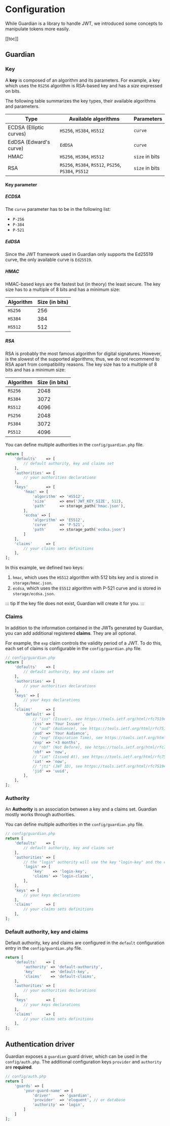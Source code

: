 # Configuration
While Guardian is a library to handle JWT, we introduced some concepts to manipulate tokens more easily.

[[toc]]


## Guardian
### Key
A **key** is composed of an algorithm and its parameters.
For example, a key which uses the `RS256` algorithm is RSA-based key and has a *size* expressed on bits.

The following table summarizes the key types, their available algorithms and parameters.

| Type                    | Available algorithms                                 | Parameters     |
|-------------------------|------------------------------------------------------|----------------|
| ECDSA (Elliptic curves) | `HS256`, `HS384`, `HS512`                            | `curve`        |
| EdDSA (Edward's curve)  | `EdDSA`                                              | `curve`        |
| HMAC                    | `HS256`, `HS384`, `HS512`                            | `size` in bits |
| RSA                     | `RS256`, `RS384`, `RS512`, `PS256`, `PS384`, `PS512` | `size` in bits |

#### Key parameter
##### ECDSA
The `curve` parameter has to be in the following list:

- `P-256`
- `P-384`
- `P-521`

##### EdDSA
Since the JWT framework used in Guardian only supports the Ed25519 curve, the only available curve is `Ed25519`.

##### HMAC
HMAC-based keys are the fastest but (in theory) the least secure.
The key size has to a multiple of 8 bits and has a minimum size:

| Algorithm | Size (in bits) |
|-----------|----------------|
| `HS256`   | 256            |
| `HS384`   | 384            |
| `HS512`   | 512            |

##### RSA
RSA is probably the most famous algorithm for digital signatures.
However, is the slowest of the supported algorithms; thus, we do not recommend to RSA apart from compatibility reasons.
The key size has to a multiple of 8 bits and has a minimum size:

| Algorithm | Size (in bits) |
|-----------|----------------|
| `RS256`   | 2048           |
| `RS384`   | 3072           |
| `RS512`   | 4096           |
| `PS256`   | 2048           |
| `PS384`   | 3072           |
| `PS512`   | 4096           |

You can define multiple authorities in the `config/guardian.php` file.

```php
return [
    'defaults'    => [
        // default authority, key and claims set
    ],
    'authorities' => [
        // your authorities declarations
    ],
    'keys'        => [
        'hmac' => [
            'algorithm' => 'HS512',
            'size'      => env('JWT_KEY_SIZE', 512),
            'path'      => storage_path('hmac.json'),
        ],
        'ecdsa' => [
            'algorithm' => 'ES512',
            'curve'     => 'P-521',
            'path'      => storage_path('ecdsa.json')
        ]
    ],
    'claims'      => [
        // your claims sets definitions
    ],
];
```

In this example, we defined two keys:

1. `hmac`, which uses the `HS512` algorithm with 512 bits key and is stored in `storage/hmac.json`.
2. `ecdsa`, which uses the `ES512` algorithm with P-521 curve and is stored in `storage/ecdsa.json`.

::: tip
If the key file does not exist, Guardian will create it for you.
:::


### Claims
In addition to the information contained in the JWTs generated by Guardian, you can add additional registered **claims**.
They are all optional.

For example, the `exp` claim controls the validity period of a JWT.
To do this, each set of claims is configurable in the `config/guardian.php` file.

```php
// config/guardian.php
return [
    'defaults'    => [
        // default authority, key and claims set
    ],
    'authorities' => [
        // your authorities declarations
    ],
    'keys' => [
        // your keys declarations
    ],
    'claims'      => [
        'default' => [
            // "iss" (Issuer), see https://tools.ietf.org/html/rfc7519#section-4.1.1
            'iss' => 'Your Issuer',
            // "aud" (Audience), see https://tools.ietf.org/html/rfc7519#section-4.1.3
            'aud' => 'Your Audience',
            // "exp" (Expiration Time), see https://tools.ietf.org/html/rfc7519#section-4.1.4
            'exp' => '+3 months',
            // "nbf" (Not Before), see https://tools.ietf.org/html/rfc7519#section-4.1.5
            'nbf' => 'now',
            // "iat" (Issued At), see https://tools.ietf.org/html/rfc7519#section-4.1.6
            'iat' => 'now',
            // "jti" (JWT ID), see https://tools.ietf.org/html/rfc7519#section-4.1.7
            'jid' => 'uuid',
        ],
    ],
];
```

### Authority
An **Authority** is an association between a key and a claims set.
Guardian mostly works through authorities.

You can define multiple authorities in the `config/guardian.php` file.

```php
// config/guardian.php
return [
    'defaults'    => [
        // default authority, key and claims set
    ],
    'authorities' => [
        // the "login" authority will use the key "login-key" and the claims "login-claims"
        'login' => [
            'key'    => 'login-key',
            'claims' => 'login-claims',
        ],
    ],
    'keys' => [
        // your keys declarations
    ],
    'claims'      => [
        // your claims sets definitions
    ],
];
```

### Default authority, key and claims
Default authority, key and claims are configured in the `default` configuration entry in the `config/guardian.php` file.

```php
return [
    'defaults'    => [
        'authority' => 'default-authority',
        'key'       => 'default-key',
        'claims'    => 'default-claims',
    ],
    'authorities' => [
        // your authorities declarations
    ],
    'keys'        => [
        // your keys declarations
    ],
    'claims'      => [
        // your claims sets definitions
    ],
];
```


## Authentication driver
Guardian exposes a `guardian` guard driver, which can be used in the `config/auth.php`.
The additional configuration keys `provider` and `authority` are **required**.

```php
// config/auth.php
return [
    'guards' => [
        'your-guard-name' => [
            'driver'    => 'guardian',
            'provider'  => 'eloquent', // or database
            'authority' => 'login',
        ]
    ]    
];
```
